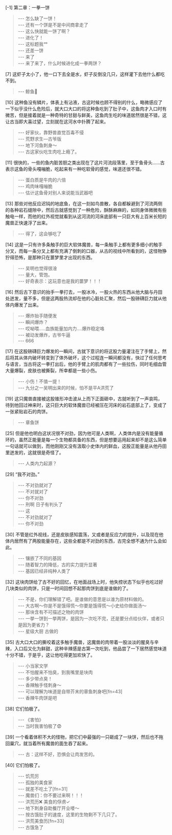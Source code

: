 
[-1] 第二章：一拳一饼
>--- 怎么缺了一饼！<br>
>--- 还有一个饼是不是中间商拿走了<br>
>--- 这么快就能一饼了啊？<br>
>--- 进化了！<br>
>--- 这标题我艹<br>
>--- 还差一饼<br>
>--- 来了<br>
>--- 来了来了，什么时候进化成一拳两饼？<br>

[7] 这虾子太小了，他一口下去全是水，虾子反倒没几只，这样灌下去他什么都吃不到。
>--- 鲸鱼🐳<br>

[10] 这种鱼没有鳞片，体表上有沾液，古这时候也顾不得别的什么，略微感应了一下似乎没什么危险后，就大口大口的将这种鱼吃到了肚子中，这鱼肉才入口时有微苦，但是接着就是一种奇特的甘甜与鲜美，这鱼肉生吃的味道居然很是不错，这让古当即大喜过望，立刻就在这河水中扑腾了起来。
>--- 好家伙，靠野兽直觉百毒不侵<br>
>--- 荒野求生—古爷版<br>
>--- 地下河鱼刺身～<br>
>--- 古这家伙吃生肉吃上瘾了。<br>

[11] 很快的，一些的鱼内脏苦胆之类出现在了这片河流段落里，至于鱼骨头……古表示这鱼的骨头嘎嘣脆，吃起来有一种吃软骨的感觉，味道还很不错。
>--- 蛋白质是牛肉的六倍<br>
>--- 鸡肉味嘎嘣脆<br>
>--- 估计这鱼骨对别人来说能当武器吧<br>

[13] 那些对他反应迟钝的地底鱼，在这一刻如鸟兽散，各自都躲避到了河流两侧的各种岩石缝隙中，然后古就感觉到了一种危险，酥酥麻麻的，如同身体微微有些触电一样，而他的红外视觉就看到从这河流的河床底部有一只巨大有上百米长短的魔兽正快速浮了出来。
>--- 得了，这会够吃了<br>

[14] 这是一只有许多条触手的巨大软体魔兽，每一条触手上都有更多细小的触手分叉，而每一条分叉上都有充满了倒刺的口器，从古的视线中所看到的，这怪物狰狞得恐怖，是那种只在噩梦里才出现的东西。
>--- 吴明也觉得很淦<br>
>--- 量大，管饱。<br>
>--- 好奇表示：这玩意也是我的噩梦！！！<br>

[16] 然后古下意识的抬手一拳打去，一股冰冷，一股火热的东西从他大脑与丹田处迸发，量不多，但是这两股热流却在他的心脏处汇聚，然后一股磅礴巨力就从他体内爆发了出来。
>--- 爆炸抬手随便发<br>
>--- 瞬间爆炸？<br>
>--- 哎呦喂…..血族能量加内力….爆炸稳定咯<br>
>--- 被动发爆炸，古爷牛逼<br>
>--- 666<br>

[17] 在这股磅礴巨力爆发的一瞬间，古就下意识的将这股力量灌注在了手臂上，然后将其从体内破坏转变到了体外破坏，这个过程连一瞬间都没有，快过了任何思考与语言，当古将这一拳打出后，他的手臂上的肌肉都有了一些拉伤，同时毛细血管大量爆裂，皮肤也被撕裂，所幸都是一些小伤。
>--- 小伤！不值一提！<br>
>--- 九分之一吴明出来的时候，怕不是平A洪荒了<br>

[19] 这只魔兽直接被这股锥形冲击波从上而下正面砸中，古就听到了一声哀鸣，待到他回过神来时，这只巨大的软体魔兽已经被压在河床的岩石底部上了，变成了一张紧贴岩石的肉饼。
>--- 章鱼饼<br>

[25] 但是他也明白这状况很不对劲，因为他可是人类啊，人类体内是没有能量循环的，虽然正能量是每一个生物都具备的东西，但是想要运用起来却不是这么简单一句话就可以做到，而他刚刚又没有汲取小史体内的鲜血，这股正能量是从他丹田里迸发的，这就很是奇怪了。
>--- 人类内力起源？<br>

[29] “我不对劲。”
>--- 不对劲就对了<br>
>--- 不对就对了<br>
>--- 你不对劲<br>
>--- 刑啊 日子有判头了<br>
>--- 这<br>
>--- 不对劲就对了<br>
>--- 你不对劲<br>

[30] 不管是红外视线，还是皮肤感知震荡，又或者是反应力的提升，以及现在他体内居然有了两股能量存在，这些全都是不对劲的东西，古完全想不通为什么会如此。
>--- 镶嵌了不同的基因<br>
>--- 随着智力的降低，古的实力提升显著<br>
>--- 基因已经非纯种人类了<br>

[32] 这块肉饼给了古不好的回忆，在地面战场上时，他失控状态下似乎也吃过好几块类似的肉饼，只是一时间回想不起那肉饼到底是谁做的了。
>--- 不是，你们理解错了吧。是谁做的意思是以谁为原材料做的。<br>
>--- 大古啊～你是不是饿得慌～你要是饿得慌～小史给你做面汤～<br>
>--- 那块含有不可描述之物的肉饼<br>
>--- 一挙一饼到一挙两饼，是因为一次吃不完，还是要分点给伙伴，或者只是因为更省力？<br>
>--- 星级大厨 古做的<br>

[35] 古大口大口的撕咬着这多触手魔兽，这魔兽的肉带着一股淡淡的腥臭与辛辣，入口后又化为鲜甜，这种辛辣感是古第一次吃到，他品尝了一下居然感觉味道十分不错，于是乎，这让他吃得更加欢快了。
>--- 小当家文学<br>
>--- 不怕腥来不怕臭，到我嘴里是块肉<br>
>--- 多少带点臭！<br>
>--- 香辣触手怪刺身～<br>
>--- 可以理解为味道是自带芥末的章鱼刺身吧[fn=43]<br>
>--- 香辣牛肉饼是吧<br>

[38] 它们怕极了。
>--- 《害怕》<br>
>--- 当时我害怕极了😨<br>

[39] 一个看着体积不大的怪物，把它们中最强的一只砸成了一块饼，然后也不拖回巢穴，就当着所有魔兽的面生吞了起来。
>--- 古：这样不好，恐惧会让肉发苦的。<br>

[40] 它们怕极了。
>--- 饥荒厉<br>
>--- 孤独的美食家<br>
>--- 就差不吃土了[fn=31]<br>
>--- 魔兽们：你不要过来啊！！！<br>
>--- 洪荒历❌
美食的俘虏✓<br>
>--- 地下刺身自助餐厅开业喽～<br>
>--- 按古饿肚子的速度，这里的生物剩不下几只了。<br>
>--- 洪荒美食历[fn=33]<br>
>--- 古饿急了<br>
